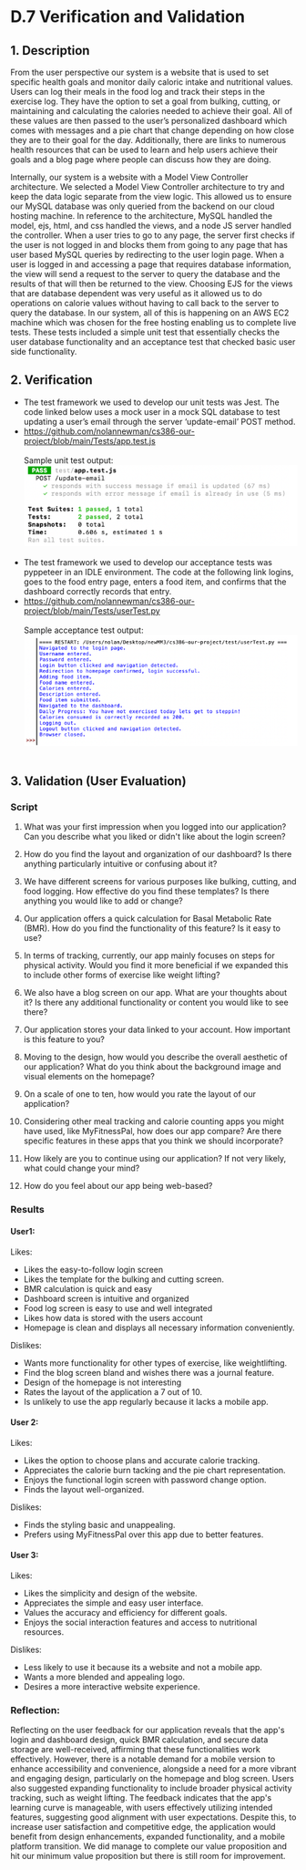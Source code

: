 # D.7 Verification and Validation
## 1. Description
From the user perspective our system is a website that is used to set specific health goals and monitor daily caloric intake and nutritional values. Users can log their meals in the food log and track their steps in the exercise log. They have the option to set a goal from bulking, cutting, or maintaining and calculating the calories needed to achieve their goal. All of these values are then passed to the user’s personalized dashboard which comes with messages and a pie chart that change depending on how close they are to their goal for the day. Additionally, there are links to numerous health resources that can be used to learn and help users achieve their goals and a blog page where people can discuss how they are doing.

Internally, our system is a website with a Model View Controller architecture. We selected a Model View Controller architecture to try and keep the data logic separate from the view logic. This allowed us to ensure our MySQL database was only queried from the backend on our cloud hosting machine. In reference to the architecture, MySQL handled the model, ejs, html, and css handled the views, and a node JS server handled the controller. When a user tries to go to any page, the server first checks if the user is not logged in and blocks them from going to any page that has user based MySQL queries by redirecting to the user login page. When a user is logged in and accessing a page that requires database information, the view will send a request to the server to query the database and the results of that will then be returned to the view. Choosing EJS for the views that are database dependent was very useful as it allowed us to do operations on calorie values without having to call back to the server to query the database. In our system, all of this is happening on an AWS EC2 machine which was chosen for the free hosting enabling us to complete live tests. These tests included a simple unit test that essentially checks the user database functionality and an acceptance test that checked basic user side functionality. 

## 2. Verification
* The test framework we used to develop our unit tests was Jest. The code linked below uses a mock user in a mock SQL database to test updating a user’s email through the server ‘update-email’ POST method.<br>
* https://github.com/nolannewman/cs386-our-project/blob/main/Tests/app.test.js <br> <br> 
Sample unit test output: <br>
![Image](https://github.com/nolannewman/cs386-our-project/blob/main/Pictures/testPicOne.png) <br> <br>
* The test framework we used to develop our acceptance tests was pyppeteer in an IDLE environment. The code at the following link logins, goes to the food entry page, enters a food item, and confirms that the dashboard correctly records that entry. <br>
* https://github.com/nolannewman/cs386-our-project/blob/main/Tests/userTest.py <br> <br> 
Sample acceptance test output: <br>
![Image](https://github.com/nolannewman/cs386-our-project/blob/main/Pictures/testPicTwo.png) <br> <br>

## 3. Validation (User Evaluation)
### Script
1. What was your first impression when you logged into our application? Can you describe what you liked or didn't like about the login screen?

2. How do you find the layout and organization of our dashboard? Is there anything particularly intuitive or confusing about it?

3. We have different screens for various purposes like bulking, cutting, and food logging. How effective do you find these templates? Is there anything you would like to add or change?

4. Our application offers a quick calculation for Basal Metabolic Rate (BMR). How do you find the functionality of this feature? Is it easy to use?

5. In terms of tracking, currently, our app mainly focuses on steps for physical activity. Would you find it more beneficial if we expanded this to include other forms of exercise like weight lifting?

6. We also have a blog screen on our app. What are your thoughts about it? Is there any additional functionality or content you would like to see there?

7. Our application stores your data linked to your account. How important is this feature to you?

8. Moving to the design, how would you describe the overall aesthetic of our application? What do you think about the background image and visual elements on the homepage?

9. On a scale of one to ten, how would you rate the layout of our application?

10. Considering other meal tracking and calorie counting apps you might have used, like MyFitnessPal, how does our app compare? Are there specific features in these apps that you think we should incorporate?

11. How likely are you to continue using our application? If not very likely, what could change your mind?

12. How do you feel about our app being web-based? 

### Results
#### User1: <br>
 Likes:
* Likes the easy-to-follow login screen
* Likes the template for the bulking and cutting screen.
* BMR calculation is quick and easy 
* Dashboard screen is intuitive and organized
* Food log screen is easy to use and well integrated
* Likes how data is stored with the users account
* Homepage is clean and displays all necessary information conveniently. <br>

 Dislikes:
* Wants more functionality for other types of exercise, like weightlifting.
* Find the blog screen bland and wishes there was a journal feature.
* Design of the homepage is not interesting
* Rates the layout of the application a 7 out of 10.
* Is unlikely to use the app regularly because it lacks a mobile app. <br>

#### User 2: <br>
 Likes:
* Likes the option to choose plans and accurate calorie tracking.
* Appreciates the calorie burn tacking and the pie chart representation.
* Enjoys the functional login screen with password change option.
* Finds the layout well-organized. <br>

 Dislikes:
* Finds the styling basic and unappealing.
* Prefers using MyFitnessPal over this app due to better features. <br>

#### User 3: <br>
 Likes:
* Likes the simplicity and design of the website.
* Appreciates the simple and easy user interface.
* Values the accuracy and efficiency for different goals.
* Enjoys the social interaction features and access to nutritional resources.<br>

 Dislikes:
* Less likely to use it because its a website and not a mobile app.
* Wants a more blended and appealing logo.
* Desires a more interactive website experience.<br>
   
### Reflection:
Reflecting on the user feedback for our application reveals that the app's login and dashboard design, quick BMR calculation, and secure data storage are well-received, affirming that these functionalities work effectively. However, there is a notable demand for a mobile version to enhance accessibility and convenience, alongside a need for a more vibrant and engaging design, particularly on the homepage and blog screen. Users also suggested expanding functionality to include broader physical activity tracking, such as weight lifting. The feedback indicates that the app's learning curve is manageable, with users effectively utilizing intended features, suggesting good alignment with user expectations. Despite this, to increase user satisfaction and competitive edge, the application would benefit from design enhancements, expanded functionality, and a mobile platform transition. We did manage to complete our value proposition and hit our minimum value proposition but there is still room for improvement.
